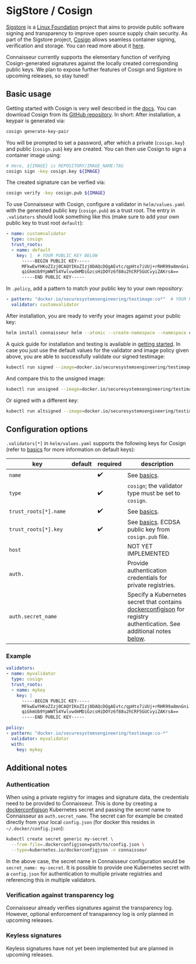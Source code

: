 # SigStore / Cosign

[Sigstore](https://sigstore.dev/) is a [Linux Foundation](https://linuxfoundation.org/) project that aims to provide public software signing and transparency to improve open source supply chain security.
As part of the Sigstore project, [Cosign](https://github.com/sigstore/cosign) allows seamless container signing, verification and storage.
You can read more about it [here](https://blog.sigstore.dev/).

Connaisseur currently supports the elementary function of verifying Cosign-generated signatures against the locally created corresponding public keys.
We plan to expose further features of Cosign and Sigstore in upcoming releases, so stay tuned!

## Basic usage

Getting started with Cosign is very well described in the [docs](https://github.com/sigstore/cosign).
You can download Cosign from its [GitHub repository](https://github.com/sigstore/cosign/releases).
In short: After installation, a keypair is generated via:

```bash
cosign generate-key-pair
```

You will be prompted to set a password, after which a private (`cosign.key`) and public (`cosign.pub`) key are created.
You can then use Cosign to sign a container image using:

```bash
# Here, ${IMAGE} is REPOSITORY/IMAGE_NAME:TAG
cosign sign -key cosign.key ${IMAGE}
```

The created signature can be verfied via:

```bash
cosign verify -key cosign.pub ${IMAGE}
```

To use Connaisseur with Cosign, configure a validator in `helm/values.yaml` with the generated public key (`cosign.pub`) as a trust root.
The entry in `.validators` should look something like this (make sure to add your own public key to trust root `default`):

```yaml
- name: customvalidator
  type: cosign
  trust_roots:
  - name: default
    key: |  # YOUR PUBLIC KEY BELOW
      -----BEGIN PUBLIC KEY-----
      MFkwEwYHKoZIzj0CAQYIKoZIzj0DAQcDQgAEvtc/qpHtx7iUUj+rRHR99a8mnGni
      qiGkmUb9YpWWTS4YwlvwdmMDiGzcsHiDOYz6f88u2hCRF5GUCvyiZAKrsA==
      -----END PUBLIC KEY-----
```

In `.policy`, add a pattern to match your public key to your own repository:

```yaml
- pattern: "docker.io/securesystemsengineering/testimage:co*"  # YOUR REPOSITORY
  validator: customvalidator
```

After installation, you are ready to verify your images against your public key:

```bash
helm install connaisseur helm --atomic --create-namespace --namespace connaisseur
```

A quick guide for installation and testing is available in [getting started](../getting_started.md#deploy-connaisseur).
In case you just use the default values for the validator and image policy given above, you are able to successfully validate our signed testimage:

```bash
kubectl run signed --image=docker.io/securesystemsengineering/testimage:co-signed
```

And compare this to the unsigned image:

```bash
kubectl run unsigned --image=docker.io/securesystemsengineering/testimage:co-unsigned
```

Or signed with a different key:

```bash
kubectl run altsigned --image=docker.io/securesystemsengineering/testimage:co-signed-alt
```

## Configuration options

`.validators[*]` in `helm/values.yaml` supports the following keys for Cosign (refer to [basics](../basics.md#validators) for more information on default keys):

| key | default | required | description |
| - | - | - | - |
| `name` | | :heavy_check_mark: | See [basics](../basics.md#validators). |
| `type` | | :heavy_check_mark: | `cosign`; the validator type must be set to `cosign`. |
| `trust_roots[*].name` | | :heavy_check_mark: | See [basics](../basics.md#validators). |
| `trust_roots[*].key` | | :heavy_check_mark: | See [basics](../basics.md#validators). ECDSA public key from `cosign.pub` file. |
| `host` | | | NOT YET IMPLEMENTED |
| `auth.` | | | Provide authentication credentials for private registries. |
| `auth.secret_name` | | | Specify a Kubernetes secret that contains [dockerconfigjson](https://kubernetes.io/docs/concepts/configuration/secret/#docker-config-secrets) for registry authentication. See additional notes [below](#authentication). |

### Example

```yaml
validators:
- name: myvalidator
  type: cosign
  trust_roots:
  - name: mykey
    key: |
      -----BEGIN PUBLIC KEY-----
      MFkwEwYHKoZIzj0CAQYIKoZIzj0DAQcDQgAEvtc/qpHtx7iUUj+rRHR99a8mnGni
      qiGkmUb9YpWWTS4YwlvwdmMDiGzcsHiDOYz6f88u2hCRF5GUCvyiZAKrsA==
      -----END PUBLIC KEY-----

policy:
- pattern: "docker.io/securesystemsengineering/testimage:co-*"
  validator: myvalidator
  with:
    key: mykey
```

## Additional notes

### Authentication

When using a private registry for images and signature data, the credentials need to be provided to Connaisseur.
This is done by creating a [dockerconfigjson](https://kubernetes.io/docs/concepts/configuration/secret/#docker-config-secrets) Kubernetes secret and passing the secret name to Connaisseur as `auth.secret_name`.
The secret can for example be created directly from your local `config.json` (for docker this resides in `~/.docker/config.json`):

```bash
kubectl create secret generic my-secret \
  --from-file=.dockerconfigjson=path/to/config.json \
  --type=kubernetes.io/dockerconfigjson -n connaisseur
```

In the above case, the secret name in Connaisseur configuration would be `secret_name: my-secret`.
It is possible to provide one Kubernetes secret with a `config.json` for authentication to multiple private registries and referencing this in multiple validators.

### Verification against transparency log

Connaisseur already verifies signatures against the transparency log.
However, optional enforcement of transparency log is only planned in upcoming releases.

### Keyless signatures

Keyless signatures have not yet been implemented but are planned in upcoming releases.
